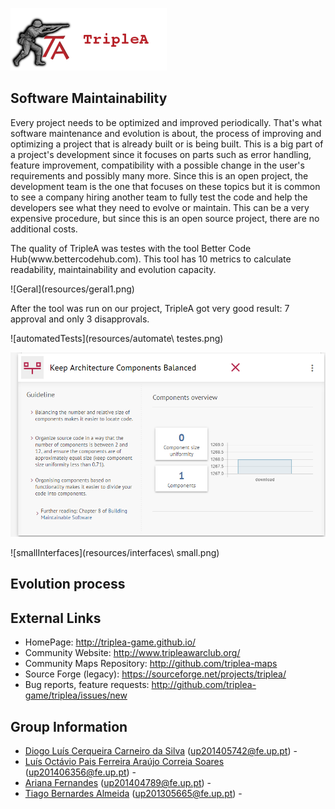 ![TripleAICon](resources/icon_menu.png)

## Software Maintainability
Every project needs to be optimized and improved periodically. That's what software maintenance and evolution is about, the process of improving and optimizing a project that is already built or is being built. This is a big part of a project's development since it focuses on parts such as error handling, feature improvement, compatibility with a possible change in the user's requirements and possibly many more. Since this is an open project, the development team is the one that focuses on these topics but it is common to see a company hiring another team to fully test the code and help the developers see what they need to evolve or maintain. This can be a very expensive procedure, but since this is an open source project, there are no additional costs.

<p>The quality of TripleA was testes with the tool Better Code Hub(www.bettercodehub.com). This tool has 10 metrics to calculate readability, maintainability and evolution capacity. </p>
![Geral](resources/geral1.png)
<p>After the tool was run on our project, TripleA got very good result: 7 approval and only 3 disapprovals.</p>
![automatedTests](resources/automate\ testes.png)

![architecture](resources/arch.png)

![smallInterfaces](resources/interfaces\ small.png)
## Evolution process

## External Links
* HomePage: http://triplea-game.github.io/
* Community Website: http://www.tripleawarclub.org/
* Community Maps Repository: http://github.com/triplea-maps
* Source Forge (legacy): https://sourceforge.net/projects/triplea/
* Bug reports, feature requests: http://github.com/triplea-game/triplea/issues/new

## Group Information

* [Diogo Luís Cerqueira Carneiro da Silva](https://github.com/pingudiogo) (up201405742@fe.up.pt) - <br>
* [Luís Octávio Pais Ferreira Araújo Correia Soares](https://github.com/LuiSoares) (up201406356@fe.up.pt) - <br>
* [Ariana Fernandes](https://github.com/arianafernandes) (up201404789@fe.up.pt) - <br>
* [Tiago Bernardes Almeida](https://github.com/tiagobalm) (up201305665@fe.up.pt) - <br>
